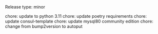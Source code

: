Release type: minor

chore: update to python 3.11
chore: update poetry requirements
chore: update consul-template
chore: update mysql80 community edition
chore: change from bump2version to autoput
